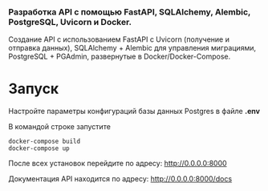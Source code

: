 ### Разработка API с помощью FastAPI, SQLAlchemy, Alembic, PostgreSQL, Uvicorn и Docker.

Создание API с использованием FastAPI с Uvicorn (получение и отправка данных),
SQLAlchemy + Alembic для управления миграциями, PostgreSQL + PGAdmin,
развернутые в Docker/Docker-Compose.

# Запуск

<p>Настройте параметры конфигураций базы данных Postgres в файле <b>.env</b></p>

В командой строке запустите
```
docker-compose build
docker-compose up
```

После всех установок перейдите по адресу: http://0.0.0.0:8000

Документация API находится по адресу: http://0.0.0.0:8000/docs
